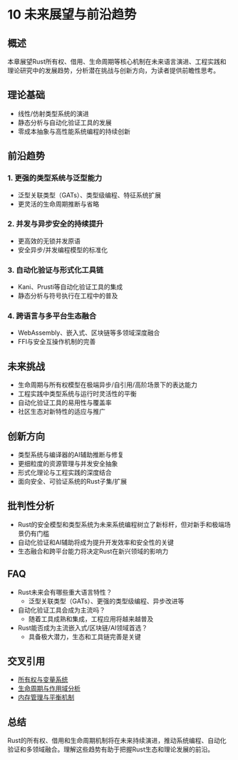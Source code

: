 # 10 未来展望与前沿趋势

## 概述

本章展望Rust所有权、借用、生命周期等核心机制在未来语言演进、工程实践和理论研究中的发展趋势，分析潜在挑战与创新方向，为读者提供前瞻性思考。

## 理论基础

- 线性/仿射类型系统的演进
- 静态分析与自动化验证工具的发展
- 零成本抽象与高性能系统编程的持续创新

## 前沿趋势

### 1. 更强的类型系统与泛型能力

- 泛型关联类型（GATs）、类型级编程、特征系统扩展
- 更灵活的生命周期推断与省略

### 2. 并发与异步安全的持续提升

- 更高效的无锁并发原语
- 安全异步/并发编程模型的标准化

### 3. 自动化验证与形式化工具链

- Kani、Prusti等自动化验证工具的集成
- 静态分析与符号执行在工程中的普及

### 4. 跨语言与多平台生态融合

- WebAssembly、嵌入式、区块链等多领域深度融合
- FFI与安全互操作机制的完善

## 未来挑战

- 生命周期与所有权模型在极端异步/自引用/高阶场景下的表达能力
- 工程实践中类型系统与运行时灵活性的平衡
- 自动化验证工具的易用性与覆盖率
- 社区生态对新特性的适应与推广

## 创新方向

- 类型系统与编译器的AI辅助推断与修复
- 更细粒度的资源管理与并发安全抽象
- 形式化理论与工程实践的深度结合
- 面向安全、可验证系统的Rust子集/扩展

## 批判性分析

- Rust的安全模型和类型系统为未来系统编程树立了新标杆，但对新手和极端场景仍有门槛
- 自动化验证和AI辅助将成为提升开发效率和安全性的关键
- 生态融合和跨平台能力将决定Rust在新兴领域的影响力

## FAQ

- Rust未来会有哪些重大语言特性？
  - 泛型关联类型（GATs）、更强的类型级编程、异步改进等
- 自动化验证工具会成为主流吗？
  - 随着工具成熟和集成，工程应用将越来越普及
- Rust能否成为主流嵌入式/区块链/AI领域首选？
  - 具备极大潜力，生态和工具链完善是关键

## 交叉引用

- [所有权与变量系统](./01_variable_and_ownership.md)
- [生命周期与作用域分析](./02_lifetime_and_scope.md)
- [内存管理与平衡机制](./05_memory_management_and_balance.md)

## 总结

Rust的所有权、借用和生命周期机制将在未来持续演进，推动系统编程、自动化验证和多领域融合。理解这些趋势有助于把握Rust生态和理论发展的前沿。
